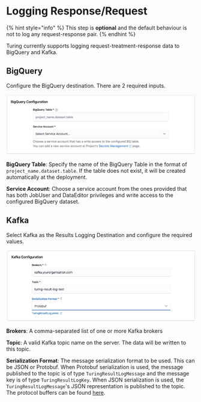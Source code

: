 # Logging Response/Request

{% hint style="info" %}
This step is **optional** and the default behaviour is not to log any request-response pair.
{% endhint %}

Turing currently supports logging request-treatment-response data to BigQuery and Kafka.

## BigQuery

Configure the BigQuery destination. There are 2 required inputs.

![](../../.gitbook/assets/bq_panel.png)

**BigQuery Table**: Specify the name of the BigQuery Table in the format of `project_name.dataset.table`. If the table does not exist, it will be created automatically at the deployment.

**Service Account**: Choose a service account from the ones provided that has both JobUser and DataEditor privileges and write access to the configured BigQuery dataset.

## Kafka

Select Kafka as the Results Logging Destination and configure the required values.

![](../../.gitbook/assets/kafka_panel.png)

**Brokers**: A comma-separated list of one or more Kafka brokers

**Topic**: A valid Kafka topic name on the server. The data will be written to this topic.

**Serialization Format**: The message serialization format to be used. This can be JSON or Protobuf. When Protobuf serialization is used, the message published to the topic is of type `TuringResultLogMessage` and the message key is of type `TuringResultLogKey`. When JSON serialization is used, the `TuringResultLogMessage`'s JSON representation is published to the topic. The protocol buffers can be found [here](https://github.com/gojek/turing/blob/main/engines/router/missionctl/log/resultlog/proto/turing/TuringResultLog.proto).
